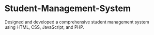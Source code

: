 # Student-Management-System
Designed and developed a comprehensive student management system using HTML, CSS, JavaScript, and PHP.
